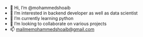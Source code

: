 - 👋 Hi, I’m @mohammedshoaib
- 👀 I’m interested in backend developer as well as data scientist
- 🌱 I’m currently learning python
- 💞️ I’m looking to collaborate on various projects
- 📫 mailmemohammedshoaib@gmail.com

<!---
mohammedshoaib221/mohammedshoaib221 is a ✨ special ✨ repository because its `README.md` (this file) appears on your GitHub profile.
You can click the Preview link to take a look at your changes.
--->
